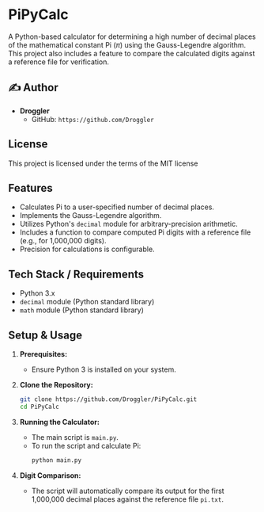 # PiPyCalc

A Python-based calculator for determining a high number of decimal places of the mathematical constant Pi ($\pi$) using the Gauss-Legendre algorithm. This project also includes a feature to compare the calculated digits against a reference file for verification.

## ✍️ Author

* **Droggler**
    * GitHub: `https://github.com/Droggler`

## License

This project is licensed under the terms of the MIT license

## Features

* Calculates Pi to a user-specified number of decimal places.
* Implements the Gauss-Legendre algorithm.
* Utilizes Python's `decimal` module for arbitrary-precision arithmetic.
* Includes a function to compare computed Pi digits with a reference file (e.g., for 1,000,000 digits).
* Precision for calculations is configurable.

## Tech Stack / Requirements

* Python 3.x
* `decimal` module (Python standard library)
* `math` module (Python standard library)

## Setup & Usage

1.  **Prerequisites:**
    * Ensure Python 3 is installed on your system.

2.  **Clone the Repository:**
    ```bash
    git clone https://github.com/Droggler/PiPyCalc.git
    cd PiPyCalc
    ```

3.  **Running the Calculator:**
    * The main script is `main.py`.
    * To run the script and calculate Pi:
        ```bash
        python main.py
        ```

4.  **Digit Comparison:**
    * The script will automatically compare its output for the first 1,000,000 decimal places against the reference file `pi.txt`.